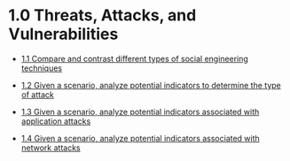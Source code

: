 # 1.0 Threats, Attacks, and Vulnerabilities

* [1.1 Compare and contrast different types of social engineering techniques](https://github.com/darshannn10/Comptia-Notes/blob/main/Security%2B/1.%20Attacks%2C%20Threats%2C%20and%20Vulnerabilities/1.%20Compare%20and%20contrast%20different%20types%20of%20social%20engineering%20techniques)

* [1.2 Given a scenario, analyze potential indicators to determine the type of attack](https://github.com/darshannn10/Comptia-Notes/blob/main/Security%2B/1.%20Attacks%2C%20Threats%2C%20and%20Vulnerabilities/2.%20%20Given%20a%20scenario%2C%20analyze%20potential%20indicators%20to%20determine%20the%20type%20of%20attack.md)

* [1.3 Given a scenario, analyze potential indicators associated with application attacks](https://github.com/darshannn10/Comptia-Notes/blob/main/Security%2B/1.%20Attacks%2C%20Threats%2C%20and%20Vulnerabilities/3.%20Given%20a%20scenario%2C%20analyze%20potential%20indicators%20associated%20with%20application%20attacks.md)

* [1.4 Given a scenario, analyze potential indicators associated with network attacks](https://github.com/darshannn10/Comptia-Notes/blob/main/Security%2B/1.%20Attacks%2C%20Threats%2C%20and%20Vulnerabilities/4.%20Given%20a%20scenario%2C%20analyze%20potential%20indicators%20associated%20with%20network%20attacks.md)
